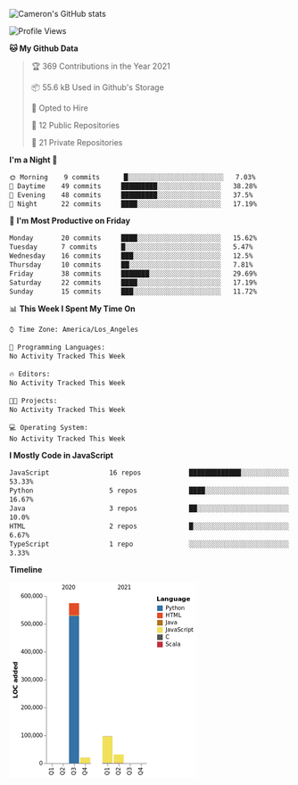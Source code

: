![Cameron's GitHub stats](https://github-readme-stats.vercel.app/api?username=gouldcs&show_icons=true&theme=great-gatsby&show_icons=true&count_private=true)


<!--START_SECTION:waka-->
![Profile Views](http://img.shields.io/badge/Profile%20Views-66-blue)

**🐱 My Github Data** 

> 🏆 369 Contributions in the Year 2021
 > 
> 📦 55.6 kB Used in Github's Storage 
 > 
> 💼 Opted to Hire
 > 
> 📜 12 Public Repositories 
 > 
> 🔑 21 Private Repositories  
 > 
**I'm a Night 🦉** 

```text
🌞 Morning    9 commits      █░░░░░░░░░░░░░░░░░░░░░░░░   7.03% 
🌆 Daytime    49 commits     █████████░░░░░░░░░░░░░░░░   38.28% 
🌃 Evening    48 commits     █████████░░░░░░░░░░░░░░░░   37.5% 
🌙 Night      22 commits     ████░░░░░░░░░░░░░░░░░░░░░   17.19%

```
📅 **I'm Most Productive on Friday** 

```text
Monday       20 commits     ████░░░░░░░░░░░░░░░░░░░░░   15.62% 
Tuesday      7 commits      █░░░░░░░░░░░░░░░░░░░░░░░░   5.47% 
Wednesday    16 commits     ███░░░░░░░░░░░░░░░░░░░░░░   12.5% 
Thursday     10 commits     ██░░░░░░░░░░░░░░░░░░░░░░░   7.81% 
Friday       38 commits     ███████░░░░░░░░░░░░░░░░░░   29.69% 
Saturday     22 commits     ████░░░░░░░░░░░░░░░░░░░░░   17.19% 
Sunday       15 commits     ███░░░░░░░░░░░░░░░░░░░░░░   11.72%

```


📊 **This Week I Spent My Time On** 

```text
⌚︎ Time Zone: America/Los_Angeles

💬 Programming Languages: 
No Activity Tracked This Week

🔥 Editors: 
No Activity Tracked This Week

🐱‍💻 Projects: 
No Activity Tracked This Week

💻 Operating System: 
No Activity Tracked This Week

```

**I Mostly Code in JavaScript** 

```text
JavaScript               16 repos            █████████████░░░░░░░░░░░░   53.33% 
Python                   5 repos             ████░░░░░░░░░░░░░░░░░░░░░   16.67% 
Java                     3 repos             ██░░░░░░░░░░░░░░░░░░░░░░░   10.0% 
HTML                     2 repos             █░░░░░░░░░░░░░░░░░░░░░░░░   6.67% 
TypeScript               1 repo              ░░░░░░░░░░░░░░░░░░░░░░░░░   3.33%

```


**Timeline**

![Chart not found](https://raw.githubusercontent.com/gouldcs/gouldcs/main/charts/bar_graph.png) 


<!--END_SECTION:waka-->

<!--
**gouldcs/gouldcs** is a ✨ _special_ ✨ repository because its `README.md` (this file) appears on your GitHub profile.

Here are some ideas to get you started:

- 🔭 I’m currently working on ...
- 🌱 I’m currently learning ...
- 👯 I’m looking to collaborate on ...
- 🤔 I’m looking for help with ...
- 💬 Ask me about ...
- 📫 How to reach me: ...
- 😄 Pronouns: ...
- ⚡ Fun fact: ...
-->
